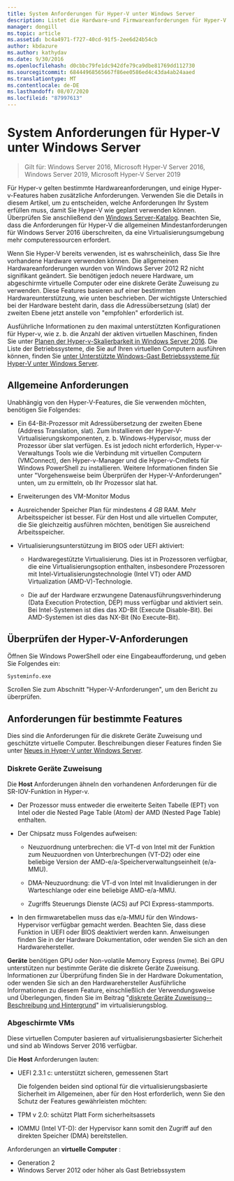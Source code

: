 ```yaml
---
title: System Anforderungen für Hyper-V unter Windows Server
description: Listet die Hardware-und Firmwareanforderungen für Hyper-V in Windows Server auf.
manager: dongill
ms.topic: article
ms.assetid: bc4a4971-f727-40cd-91f5-2ee6d24b54cb
author: kbdazure
ms.author: kathydav
ms.date: 9/30/2016
ms.openlocfilehash: d0cbbc79fe1dc942dfe79ca9dbe81769dd112730
ms.sourcegitcommit: 68444968565667f86ee0586ed4c43da4ab24aaed
ms.translationtype: MT
ms.contentlocale: de-DE
ms.lasthandoff: 08/07/2020
ms.locfileid: "87997613"
---
```

# <a name="system-requirements-for-hyper-v-on-windows-server"></a>System Anforderungen für Hyper-V unter Windows Server

>Gilt für: Windows Server 2016, Microsoft Hyper-V Server 2016, Windows Server 2019, Microsoft Hyper-V Server 2019

Für Hyper-v gelten bestimmte Hardwareanforderungen, und einige Hyper-v-Features haben zusätzliche Anforderungen. Verwenden Sie die Details in diesem Artikel, um zu entscheiden, welche Anforderungen Ihr System erfüllen muss, damit Sie Hyper-V wie geplant verwenden können. Überprüfen Sie anschließend den [Windows Server-Katalog](https://www.windowsservercatalog.com/). Beachten Sie, dass die Anforderungen für Hyper-V die allgemeinen Mindestanforderungen für Windows Server 2016 überschreiten, da eine Virtualisierungsumgebung mehr computeressourcen erfordert.

Wenn Sie Hyper-V bereits verwenden, ist es wahrscheinlich, dass Sie Ihre vorhandene Hardware verwenden können. Die allgemeinen Hardwareanforderungen wurden von Windows Server 2012 R2 nicht signifikant geändert.  Sie benötigen jedoch neuere Hardware, um abgeschirmte virtuelle Computer oder eine diskrete Geräte Zuweisung zu verwenden. Diese Features basieren auf einer bestimmten Hardwareunterstützung, wie unten beschrieben. Der wichtigste Unterschied bei der Hardware besteht darin, dass die Adressübersetzung (slat) der zweiten Ebene jetzt anstelle von "empfohlen" erforderlich ist.

Ausführliche Informationen zu den maximal unterstützten Konfigurationen für Hyper-v, wie z. b. die Anzahl der aktiven virtuellen Maschinen, finden Sie unter [Planen der Hyper-v-Skalierbarkeit in Windows Server 2016](./plan/plan-hyper-v-scalability-in-windows-server.md). Die Liste der Betriebssysteme, die Sie auf Ihren virtuellen Computern ausführen können, finden Sie [unter Unterstützte Windows-Gast Betriebssysteme für Hyper-V unter Windows Server](Supported-Windows-guest-operating-systems-for-Hyper-V-on-Windows.md).

## <a name="general-requirements"></a>Allgemeine Anforderungen

Unabhängig von den Hyper-V-Features, die Sie verwenden möchten, benötigen Sie Folgendes:

- Ein 64-Bit-Prozessor mit Adressübersetzung der zweiten Ebene (Address Translation, slat). Zum Installieren der Hyper-V-Virtualisierungskomponenten, z. b. Windows-Hypervisor, muss der Prozessor über slat verfügen. Es ist jedoch nicht erforderlich, Hyper-v-Verwaltungs Tools wie die Verbindung mit virtuellen Computern (VMConnect), den Hyper-v-Manager und die Hyper-v-Cmdlets für Windows PowerShell zu installieren. Weitere Informationen finden Sie unter "Vorgehensweise beim Überprüfen der Hyper-V-Anforderungen" unten, um zu ermitteln, ob Ihr Prozessor slat hat.

- Erweiterungen des VM-Monitor Modus

- Ausreichender Speicher Plan für mindestens *4 GB* RAM. Mehr Arbeitsspeicher ist besser. Für den Host und alle virtuellen Computer, die Sie gleichzeitig ausführen möchten, benötigen Sie ausreichend Arbeitsspeicher.

- Virtualisierungsunterstützung im BIOS oder UEFI aktiviert:

  - Hardwaregestützte Virtualisierung. Dies ist in Prozessoren verfügbar, die eine Virtualisierungsoption enthalten, insbesondere Prozessoren mit Intel-Virtualisierungstechnologie (Intel VT) oder AMD Virtualization (AMD-V)-Technologie.

  - Die auf der Hardware erzwungene Datenausführungsverhinderung (Data Execution Protection, DEP) muss verfügbar und aktiviert sein. Bei Intel-Systemen ist dies das XD-Bit (Execute Disable-Bit). Bei AMD-Systemen ist dies das NX-Bit (No Execute-Bit).

## <a name="how-to-check-for-hyper-v-requirements"></a>Überprüfen der Hyper-V-Anforderungen

Öffnen Sie Windows PowerShell oder eine Eingabeaufforderung, und geben Sie Folgendes ein:

```cmd
Systeminfo.exe
```

Scrollen Sie zum Abschnitt "Hyper-V-Anforderungen", um den Bericht zu überprüfen.

## <a name="requirements-for-specific-features"></a>Anforderungen für bestimmte Features

Dies sind die Anforderungen für die diskrete Geräte Zuweisung und geschützte virtuelle Computer. Beschreibungen dieser Features finden Sie unter [Neues in Hyper-V unter Windows Server](What-s-new-in-Hyper-V-on-Windows.md).

### <a name="discrete-device-assignment"></a>Diskrete Geräte Zuweisung

Die **Host** Anforderungen ähneln den vorhandenen Anforderungen für die SR-IOV-Funktion in Hyper-v.

- Der Prozessor muss entweder die erweiterte Seiten Tabelle (EPT) von Intel oder die Nested Page Table (Atom) der AMD (Nested Page Table) enthalten.

- Der Chipsatz muss Folgendes aufweisen:

  - Neuzuordnung unterbrechen: die VT-d von Intel mit der Funktion zum Neuzuordnen von Unterbrechungen (VT-D2) oder eine beliebige Version der AMD-e/a-Speicherverwaltungseinheit (e/a-MMU).

  - DMA-Neuzuordnung: die VT-d von Intel mit Invalidierungen in der Warteschlange oder eine beliebige AMD-e/a-MMU.

  - Zugriffs Steuerungs Dienste (ACS) auf PCI Express-stammports.

- In den firmwaretabellen muss das e/a-MMU für den Windows-Hypervisor verfügbar gemacht werden. Beachten Sie, dass diese Funktion in UEFI oder BIOS deaktiviert werden kann. Anweisungen finden Sie in der Hardware Dokumentation, oder wenden Sie sich an den Hardwarehersteller.

**Geräte** benötigen GPU oder Non-volatile Memory Express (nvme). Bei GPU unterstützen nur bestimmte Geräte die diskrete Geräte Zuweisung. Informationen zur Überprüfung finden Sie in der Hardware Dokumentation, oder wenden Sie sich an den Hardwarehersteller Ausführliche Informationen zu diesem Feature, einschließlich der Verwendungsweise und Überlegungen, finden Sie im Beitrag "[diskrete Geräte Zuweisung--Beschreibung und Hintergrund](https://blogs.technet.com/b/virtualization/archive/2015/11/19/discrete-device-assignment.aspx)" im virtualisierungsblog.

### <a name="shielded-virtual-machines"></a>Abgeschirmte VMs

Diese virtuellen Computer basieren auf virtualisierungsbasierter Sicherheit und sind ab Windows Server 2016 verfügbar.

Die **Host** Anforderungen lauten:

- UEFI 2.3.1 c: unterstützt sicheren, gemessenen Start

  Die folgenden beiden sind optional für die virtualisierungsbasierte Sicherheit im Allgemeinen, aber für den Host erforderlich, wenn Sie den Schutz der Features gewährleisten möchten:

- TPM v 2.0: schützt Platt Form sicherheitsassets
- IOMMU (Intel VT-D): der Hypervisor kann somit den Zugriff auf den direkten Speicher (DMA) bereitstellen.

Anforderungen an **virtuelle Computer** :

- Generation 2
- Windows Server 2012 oder höher als Gast Betriebssystem